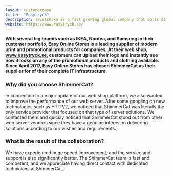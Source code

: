 ```yaml
---
layout: customercase
title:  "Easytryck"
description: Twistshake is a fast growing global company that sells different products for children.
website: https://www.easytryck.se/
---
```


**With several big brands such as IKEA, Nordea, and Samsung in their customer portfolio, Easy Online Stores is a leading supplier of modern print and promotional products for companies. At their web shop, www.easytryck.se, customers can upload their logo and instantly see how it looks on any of the promotional products and clothing available. Since April 2017, Easy Online Stores has chosen ShimmerCat as their supplier for of their complete IT infrastructure.**

### Why did you choose ShimmerCat?
In connection to a major update of our web shop platform, we also wanted to improve the performance of our web server. After some googling on new technologies such as HTTP/2, we noticed that ShimmerCat was literally the only service provider that focused on that type of server solutions. We contacted them and quickly noticed that ShimmerCat stood out from other web server vendors since they have a genuine interest in delivering solutions according to our wishes and requirements.


### What is the result of the collaboration?
We have experienced huge speed improvement, and the service and support is also significantly better. The ShimmerCat team is fast and competent, and we appreciate having direct contact with dedicated technicians at ShimmerCat.



